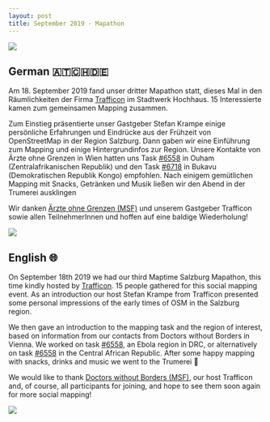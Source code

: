 ```yaml
---
layout: post
title: September 2019 - Mapathon
---
```

![]({{site.baseurl}}/img/2019-09-18_presentation.jpg)

## German 🇦🇹🇨🇭🇩🇪

Am 18. September 2019 fand unser dritter Mapathon statt, dieses Mal in den Räumlichkeiten der Firma [Trafficon](https://www.trafficon.eu/) im Stadtwerk Hochhaus. 15 Interessierte kamen zum gemeinsamen Mapping zusammen.

Zum Einstieg präsentierte unser Gastgeber Stefan Krampe einige persönliche Erfahrungen und Eindrücke aus der Frühzeit von OpenStreetMap in der Region Salzburg. Dann gaben wir eine Einführung zum Mapping und einige Hintergrundinfos zur Region. Unsere Kontakte von Ärzte ohne Grenzen in Wien hatten uns Task [#6558](https://tasks.hotosm.org/project/6558) in Ouham (Zentralafrikanischen Republik) und den Task [#6718](https://tasks.hotosm.org/project/6718) in Bukavu (Demokratischen Republik Kongo) empfohlen. Nach einigem gemütlichen Mapping mit Snacks, Getränken und Musik ließen wir den Abend in der Trumerei ausklingen

Wir danken [Ärzte ohne Grenzen (MSF)](https://www.aerzte-ohne-grenzen.at/) und unserem Gastgeber Trafficon sowie allen TeilnehmerInnen und hoffen auf eine baldige Wiederholung!

![]({{site.baseurl}}/img/2019-09-18_mapping.jpg)

## English 🌐

On September 18th 2019 we had our third Maptime Salzburg Mapathon, this time kindly hosted by [Trafficon](https://www.trafficon.eu/). 15 people gathered for this social mapping event. As an introduction our host Stefan Krampe from Trafficon presented some personal impressions of the early times of OSM in the Salzburg region.

We then gave an introduction to the mapping task and the region of interest, based on information from our contacts from Doctors without Borders in Vienna. We worked on task [#6558](https://tasks.hotosm.org/project/6718), an Ebola region in DRC, or alternatively on task [#6558](https://tasks.hotosm.org/project/6558) in the Central African Republic. After some happy mapping with snacks, drinks and music we went to the Trumerei 🍻

We would like to thank [Doctors without Borders (MSF)](https://www.msf.org/), our host Trafficon and, of course, all participants for joining, and hope to see them soon again for more social mapping!

![]({{site.baseurl}}/img/2019-09-18_talking.jpg)
